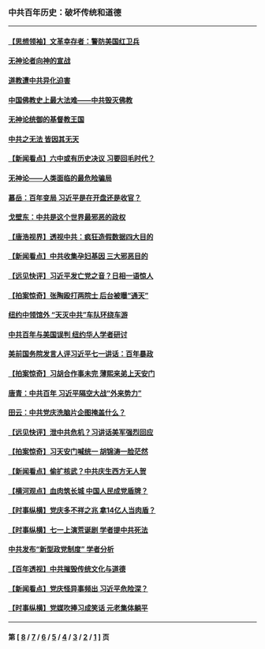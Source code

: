 ### 中共百年历史：破坏传统和道德
---
#### [【思想领袖】文革幸存者：警防美国红卫兵](../../pages/nf1176114/n13339289.md?11150430) 
#### [无神论者向神的宣战](../../pages/nf1176114/n13281535.md?11150430) 
#### [道教遭中共异化迫害](../../pages/nf1176114/n13281463.md?11150430) 
#### [中国佛教史上最大法难——中共毁灭佛教](../../pages/nf1176114/n13281397.md?11150430) 
#### [无神论统御的基督教王国](../../pages/nf1176114/n13281280.md?11150430) 
#### [中共之无法 皆因其无天](../../pages/nf1176114/n13281088.md?11150430) 
#### [【新闻看点】六中或有历史决议 习要回毛时代？](../../pages/nf1176114/n13222895.md?11150430) 
#### [无神论——人类面临的最危险骗局](../../pages/nf1176114/n13196137.md?11150430) 
#### [慕岳：百年变局 习近平是在开盘还是收官？](../../pages/nf1176114/n13206516.md?11150430) 
#### [戈壁东：中共是这个世界最邪恶的政权](../../pages/nf1176114/n13085641.md?11150430) 
#### [【唐浩视界】透视中共：疯狂造假数据四大目的](../../pages/nf1176114/n13080590.md?11150430) 
#### [【新闻看点】中共收集孕妇基因 三大邪恶目的](../../pages/nf1176114/n13077182.md?11150430) 
#### [【远见快评】习近平发亡党之音？日相一语惊人](../../pages/nf1176114/n13074809.md?11150430) 
#### [【拍案惊奇】张陶殴打两院士 后台被曝“通天”](../../pages/nf1176114/n13070496.md?11150430) 
#### [纽约中领馆外 “天灭中共”车队环绕车游](../../pages/nf1176114/n13070693.md?11150430) 
#### [中共百年与美国误判 纽约华人学者研讨](../../pages/nf1176114/n13067969.md?11150430) 
#### [美前国务院发言人评习近平七一讲话：百年暴政](../../pages/nf1176114/n13066986.md?11150430) 
#### [【拍案惊奇】习胡合作事未完 薄熙来弟上天安门](../../pages/nf1176114/n13065867.md?11150430) 
#### [唐青：中共百年 习近平隔空大战“外来势力”](../../pages/nf1176114/n13065976.md?11150430) 
#### [田云：中共党庆洗脑片企图掩盖什么？](../../pages/nf1176114/n13064395.md?11150430) 
#### [【远见快评】泄中共危机？习讲话美军强烈回应](../../pages/nf1176114/n13064269.md?11150430) 
#### [【拍案惊奇】习天安门喊统一 胡锦涛一脸茫然](../../pages/nf1176114/n13063233.md?11150430) 
#### [【新闻看点】偷扩核武？中共庆生西方无人贺](../../pages/nf1176114/n13061263.md?11150430) 
#### [【横河观点】血肉筑长城 中国人民成党盾牌？](../../pages/nf1176114/n13061779.md?11150430) 
#### [【时事纵横】党庆多不祥之兆 拿14亿人当肉盾？](../../pages/nf1176114/n13061709.md?11150430) 
#### [【时事纵横】七一上演荒诞剧 学者提中共死法](../../pages/nf1176114/n13058990.md?11150430) 
#### [中共发布“新型政党制度” 学者分析](../../pages/nf1176114/n13056354.md?11150430) 
#### [【百年透视】中共摧毁传统文化与道德](../../pages/nf1176114/n13057253.md?11150430) 
#### [【新闻看点】党庆怪异事频出 习近平危险深？](../../pages/nf1176114/n13056781.md?11150430) 
#### [【时事纵横】党媒吹捧习成笑话 元老集体躺平](../../pages/nf1176114/n13056792.md?11150430) 

---
#### 第 [ [8](./8.md?11150430) / [7](./7.md?11150430) / [6](./6.md?11150430) / [5](./5.md?11150430) / [4](./4.md?11150430) / [3](./3.md?11150430) / [2](./2.md?11150430) / [1](./1.md?11150430) ] 页
